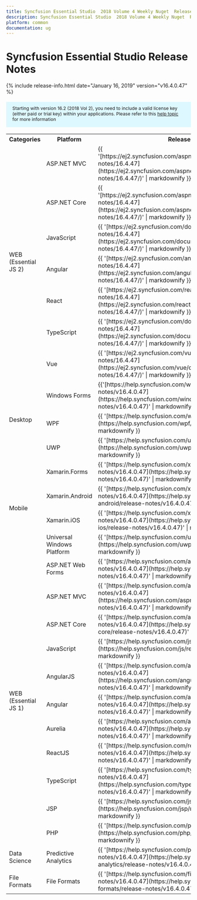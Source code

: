```yaml
---
title: Syncfusion Essential Studio  2018 Volume 4 Weekly Nuget  Release Notes  
description: Syncfusion Essential Studio  2018 Volume 4 Weekly Nuget  Release Notes  
platform: common
documentation: ug
---
```


# Syncfusion Essential Studio  Release Notes  

{% include release-info.html date="January 16, 2019"   version="v16.4.0.47" %} 

<style>
#license {
    font-size: .88em!important;
margin-top: 1.5em;     margin-bottom: 1.5em;
    background-color: #def8ff;
    padding: 10px 17px 14px;
}
</style>

<div id="license">
Starting with version 16.2 (2018 Vol 2), you need to include a valid license key (either paid or trial key) within your applications. 
Please refer to this <a href="/common/essential-studio/licensing/license-key">help topic</a> for more information 
</div>

<table>
<tr>
<th>Categories</th>
<th>Platform</th>
<th>Release Notes</th></tr>
<tr>

<tr>
<td rowspan="11">
WEB (Essential JS 2)
</td>
</tr>
<tr>
<td>
ASP.NET MVC
</td>
<td>{{ '[https://ej2.syncfusion.com/aspnetmvc/documentation/release-notes/16.4.47](https://ej2.syncfusion.com/aspnetmvc/documentation/release-notes/16.4.47/)' | markdownify }}
</td>
</tr>
<tr>
<td>
ASP.NET Core
</td>
<td>{{ '[https://ej2.syncfusion.com/aspnetcore/documentation/release-notes/16.4.47](https://ej2.syncfusion.com/aspnetcore/documentation/release-notes/16.4.47/)' | markdownify }}
</td>
</tr>
<tr>
<td>
JavaScript
</td>
<td>{{ '[https://ej2.syncfusion.com/documentation/release-notes/16.4.47](https://ej2.syncfusion.com/documentation/release-notes/16.4.47/)' | markdownify }}
</td>
</tr>
<tr>
</tr>
<tr>
<td>
Angular
</td>
<td>{{ '[https://ej2.syncfusion.com/angular/documentation/release-notes/16.4.47](https://ej2.syncfusion.com/angular/documentation/release-notes/16.4.47/)' | markdownify }}
</td>
</tr>
<tr>
</tr>
<tr>
<td>
React
</td>
<td>{{ '[https://ej2.syncfusion.com/react/documentation/release-notes/16.4.47](https://ej2.syncfusion.com/react/documentation/release-notes/16.4.47/)' | markdownify }}
</td>
</tr>
<tr>
<td>
TypeScript
</td>
<td>{{ '[https://ej2.syncfusion.com/documentation/release-notes/16.4.47](https://ej2.syncfusion.com/documentation/release-notes/16.4.47/)' | markdownify }}
</td>
</tr>
<tr>
<td>
Vue
</td>
<td>{{ '[https://ej2.syncfusion.com/vue/documentation/release-notes/16.4.47](https://ej2.syncfusion.com/vue/documentation/release-notes/16.4.47/)' | markdownify }}
</td>
</tr>
<tr>
</tr>
<td rowspan="3">
Desktop
</td>
<td>
Windows Forms
</td>
<td>{{'[https://help.syncfusion.com/windowsforms/release-notes/v16.4.0.47](https://help.syncfusion.com/windowsforms/release-notes/v16.4.0.47)' | markdownify }}
</td>
</tr>
<tr>
<td>
WPF
</td>
<td>{{ '[https://help.syncfusion.com/wpf/release-notes/v16.4.0.47](https://help.syncfusion.com/wpf/release-notes/v16.4.0.47)' | markdownify }}
</td>
</tr>
<tr>
<td>
UWP
</td>
<td>{{ '[https://help.syncfusion.com/uwp/release-notes/v16.4.0.47](https://help.syncfusion.com/uwp/release-notes/v16.4.0.47)' | markdownify }}
</td>
</tr>
<tr>
<td rowspan="4">
Mobile
</td>
<td>
Xamarin.Forms
</td>
<td>{{ '[https://help.syncfusion.com/xamarin/release-notes/v16.4.0.47](https://help.syncfusion.com/xamarin/release-notes/v16.4.0.47)' | markdownify }}
</td>
</tr>
<tr>
<td>
Xamarin.Android
</td>
<td>{{ '[https://help.syncfusion.com/xamarin-android/release-notes/v16.4.0.47](https://help.syncfusion.com/xamarin-android/release-notes/v16.4.0.47)' | markdownify }}
</td>
</tr>
<tr>
<td>
Xamarin.iOS
</td>
<td>{{ '[https://help.syncfusion.com/xamarin-ios/release-notes/v16.4.0.47](https://help.syncfusion.com/xamarin-ios/release-notes/v16.4.0.47)' | markdownify }}
</td>
</tr>
<tr>
<td>
Universal Windows Platform
</td>
<td>{{ '[https://help.syncfusion.com/uwp/release-notes/v16.4.0.47](https://help.syncfusion.com/uwp/release-notes/v16.4.0.47)' | markdownify }}
</td>
</tr>
<tr>
<td rowspan="11">
WEB (Essential JS 1)
</td>
<td>
ASP.NET Web Forms
</td>
<td>{{ '[https://help.syncfusion.com/aspnet/release-notes/v16.4.0.47](https://help.syncfusion.com/aspnet/release-notes/v16.4.0.47)' | markdownify }}
</td>
</tr>
<tr>
<td>
ASP.NET MVC
</td>
<td>{{ '[https://help.syncfusion.com/aspnetmvc/release-notes/v16.4.0.47](https://help.syncfusion.com/aspnetmvc/release-notes/v16.4.0.47)' | markdownify }}
</td>
</tr>
<tr>
<td>
ASP.NET Core
</td>
<td>{{ '[https://help.syncfusion.com/aspnet-core/release-notes/v16.4.0.47](https://help.syncfusion.com/aspnet-core/release-notes/v16.4.0.47)' | markdownify }}
</td>
</tr>
<tr>
<td>
JavaScript
</td>
<td>{{ '[https://help.syncfusion.com/js/release-notes/v16.4.0.47](https://help.syncfusion.com/js/release-notes/v16.4.0.47)' | markdownify }}
</td>
</tr>
<tr>
<td>
AngularJS
</td>
<td>{{ '[https://help.syncfusion.com/angularjs/release-notes/v16.4.0.47](https://help.syncfusion.com/angularjs/release-notes/v16.4.0.47)' | markdownify }}
</td>
</tr>
<tr>
<td>
Angular
</td>
<td>{{ '[https://help.syncfusion.com/angular/release-notes/v16.4.0.47](https://help.syncfusion.com/angular/release-notes/v16.4.0.47)' | markdownify }}
</td>
</tr>
<tr>
<td>
Aurelia
</td>
<td>{{ '[https://help.syncfusion.com/aurelia/release-notes/v16.4.0.47](https://help.syncfusion.com/aurelia/release-notes/v16.4.0.47)' | markdownify }}
</td>
</tr>
<tr>
<td>
ReactJS
</td>
<td>{{ '[https://help.syncfusion.com/reactjs/release-notes/v16.4.0.47](https://help.syncfusion.com/reactjs/release-notes/v16.4.0.47)' | markdownify }}
</td>
</tr>
<tr>
<td>
TypeScript
</td>
<td>{{ '[https://help.syncfusion.com/typescript/release-notes/v16.4.0.47](https://help.syncfusion.com/typescript/release-notes/v16.4.0.47)' | markdownify }}
</td>
</tr>
<tr>
<td>
JSP
</td>
<td>{{ '[https://help.syncfusion.com/jsp/release-notes/v16.4.0.47](https://help.syncfusion.com/jsp/release-notes/v16.4.0.47)' | markdownify }}
</td>
</tr>
<tr>
<td>
PHP
</td>
<td>{{ '[https://help.syncfusion.com/php/release-notes/v16.4.0.47](https://help.syncfusion.com/php/release-notes/v16.4.0.47)' | markdownify }}
</td>
</tr>
<tr>
<td>
Data Science
</td>
<td>
Predictive Analytics
</td>
<td>{{ '[https://help.syncfusion.com/predictive-analytics/release-notes/v16.4.0.47](https://help.syncfusion.com/predictive-analytics/release-notes/v16.4.0.47)' | markdownify }}
</td>
</tr>
<tr>
<td>
File Formats
</td>
<td>
File Formats
</td>
<td>{{ '[https://help.syncfusion.com/file-formats/release-notes/v16.4.0.47](https://help.syncfusion.com/file-formats/release-notes/v16.4.0.47)' | markdownify }}
</td>
</tr>
</table>